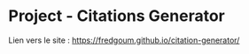 # Project - Citations Generator

Lien vers le site :  https://fredgoum.github.io/citation-generator/

